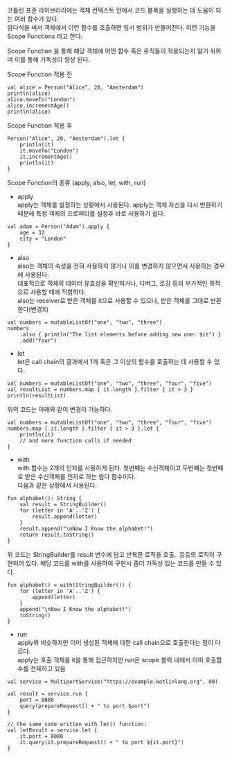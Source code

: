 코틀린 표준 라이브러리에는 객체 컨텍스트 안에서 코드 블록을 실행하는 데 도움이 되는 여러 함수가 있다.  
람다식을 써서 객체에서 이런 함수를 호출하면 임시 범위가 만들어진다. 이런 기능을 Scope Functions 라고 한다.  

Scope Function 을 통해 해당 객체에 어떤 함수 혹은 로직들이 적용되는지 알기 쉬위며 이를 통해 가독성이 향상 된다.

Scope Function 적용 전
```
val alice = Person("Alice", 20, "Amsterdam")
println(alice)
alice.moveTo("London")
alice.incrementAge()
println(alice)
```
Scope Function 적용 후
```
Person("Alice", 20, "Amsterdam").let {
    println(it)
    it.moveTo("London")
    it.incrementAge()
    println(it)
}
```

Scope Function의 종류 (apply, also, let, with, run)
- apply  
  apply는 객체를 설정하는 상황에서 사용된다. apply는 객체 자신을 다시 반환하기 때문에 특정 객체의 프로퍼티를 설정후 바로 사용하기 쉽다.  
```
val adam = Person("Adam").apply {
    age = 32
    city = "London"        
}
```
- also  
  also는 객체의 속성을 전혀 사용하지 않거나 이를 변경하지 않으면서 사용하는 경우에 사용된다.  
대표적으로 객체의 데이터 유효성을 확인하거나, 디버그, 로깅 등의 부가적인 목적으로 사용할 때에 적합하다.  
also는 receiver로 받은 객체를 it으로 사용할 수 있으나, 받은 객체를 그대로 반환한다(변경X)
```
val numbers = mutableListOf("one", "two", "three")
numbers
    .also { println("The list elements before adding new one: $it") }
    .add("four")
```
- let  
let은 call chain의 결과에서 1개 혹은 그 이상의 함수를 호출하는 데 사용할 수 있다.
```
val numbers = mutableListOf("one", "two", "three", "four", "five")
val resultList = numbers.map { it.length }.filter { it > 3 }
println(resultList)
```
위의 코드는 아래와 같이 변경이 가능하다.
```
val numbers = mutableListOf("one", "two", "three", "four", "five")
numbers.map { it.length }.filter { it > 3 }.let { 
    println(it)
    // and more function calls if needed
} 
```
- with  
with 함수는 2개의 인자를 사용하게 된다. 첫번째는 수신객체이고 두번째는 첫번째로 받은 수신객체를 인자로 하는 람다 함수이다.  
다음과 같은 상황에서 사용된다.
```
fun alphabet(): String {
    val result = StringBuilder()
    for (letter in 'A'..'Z') {
        result.append(letter)
    }
    result.append("\nNow I Know the alphabet!")
    return result.toString()
}

```
위 코드는 StringBuilder를 result 변수에 담고 반복문 로직을 호출.. 등등의 로직이 구현되어 있다.
해당 코드를 with를 사용하여 구현시 좀더 가독성 있는 코드를 만들 수 있다.
```
fun alphabet() = with(StringBuilder()) {
    for (letter in 'A'..'Z') {
        append(letter)
    }
    append("\nNow I Know the alphabet!")
    toString()
}
```
- run  
apply와 비슷하지만 이미 생성된 객체에 대한 call chain으로 호출한다는 점이 다르다.  
apply는 호출 객체를 it을 통해 접근하지만 run은 scope 블럭 내에서 이미 호출함수를 전제하고 있음
```
val service = MultiportService("https://example.kotlinlang.org", 80)

val result = service.run {
    port = 8080
    query(prepareRequest() + " to port $port")
}

// the same code written with let() function:
val letResult = service.let {
    it.port = 8080
    it.query(it.prepareRequest() + " to port ${it.port}")
}
```